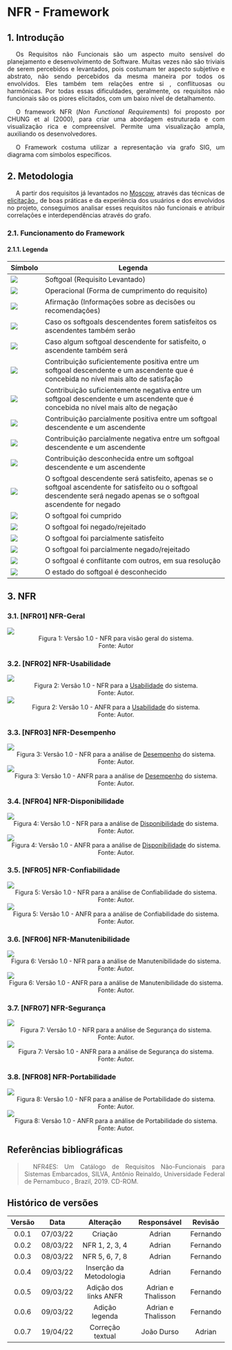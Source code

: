 # NFR - Framework

## 1. Introdução

<p>
Os Requisitos não Funcionais são um aspecto muito sensível do planejamento e desenvolvimento de Software. Muitas vezes não são triviais de serem percebidos e levantados, pois costumam ter aspecto subjetivo e abstrato, não sendo percebidos da mesma maneira por todos os envolvidos. Eles também tem relações entre si  , conflituosas ou harmônicas. Por todas essas dificuldades, geralmente, os requisitos não funcionais são os piores elicitados, com um baixo nível de detalhamento.
</p>

<p>
O framework NFR (<em>Non Functional Requirements</em>) foi proposto por CHUNG et al (2000), para criar uma abordagem estruturada e com visualização rica e compreensível. Permite uma visualização ampla, auxiliando os desenvolvedores.
</p>

<p>
O Framework costuma utilizar a representação via grafo SIG, um diagrama com símbolos específicos.
</p>

## 2. Metodologia

<p>
A partir dos requisitos já levantados no <a href="../priorization/moscow">Moscow</a>, através das técnicas de <a href="../elicitacion/"> elicitação </a>, de boas práticas e da experiência dos usuários e dos envolvidos no projeto, conseguimos analisar esses requisitos não funcionais e atribuir correlações e interdependências através do grafo.
</p>

### 2.1. Funcionamento do Framework

#### 2.1.1. Legenda

| Símbolo                                                                                                                             | Legenda                                                                                                                                                                 |
| ----------------------------------------------------------------------------------------------------------------------------------- | ----------------------------------------------------------------------------------------------------------------------------------------------------------------------- |
| <img src="https://raw.githubusercontent.com/Requisitos-de-Software/2021.2-MedSUS/main/docs/assets/nfr/softgoal.png">                | Softgoal (Requisito Levantado)                                                                                                                                          |
| <img src="https://raw.githubusercontent.com/Requisitos-de-Software/2021.2-MedSUS/main/docs/assets/nfr/operacional.png">             | Operacional (Forma de cumprimento do requisito)                                                                                                                         |
| <img src="https://raw.githubusercontent.com/Requisitos-de-Software/2021.2-MedSUS/main/docs/assets/nfr/afirmacao.png">               | Afirmação (Informações sobre as decisões ou recomendações)                                                                                                              |
| <img src="https://raw.githubusercontent.com/Requisitos-de-Software/2021.2-MedSUS/main/docs\assets\nfr\and.png">                     | Caso os softgoals descendentes forem satisfeitos os ascendentes também serão                                                                                            |
| <img src="https://raw.githubusercontent.com/Requisitos-de-Software/2021.2-MedSUS/main/docs/assets/nfr/or.png">                      | Caso algum softgoal descendente for satisfeito, o ascendente também será                                                                                                |
| <img src="https://raw.githubusercontent.com/Requisitos-de-Software/2021.2-MedSUS/main/docs/assets/nfr/make.png">                    | Contribuição suficientemente positiva entre um softgoal descendente e um ascendente que é concebida no nível mais alto de satisfação                                    |
| <img src="https://raw.githubusercontent.com/Requisitos-de-Software/2021.2-MedSUS/main/docs/assets/nfr/break.png">                   | Contribuição suficientemente negativa entre um softgoal descendente e um ascendente que é concebida no nível mais alto de negação                                       |
| <img src="https://raw.githubusercontent.com/Requisitos-de-Software/2021.2-MedSUS/main/docs/assets/nfr/help.png">                    | Contribuição parcialmente positiva entre um softgoal descendente e um ascendente                                                                                        |
| <img src="https://raw.githubusercontent.com/Requisitos-de-Software/2021.2-MedSUS/main/docs/assets/nfr/hurt.png">                    | Contribuição parcialmente negativa entre um softgoal descendente e um ascendente                                                                                        |
| <img src="https://raw.githubusercontent.com/Requisitos-de-Software/2021.2-MedSUS/main/docs/assets/nfr/unknow.png">                  | Contribuição desconhecida entre um softgoal descendente e um ascendente                                                                                                 |
| <img src="https://raw.githubusercontent.com/Requisitos-de-Software/2021.2-MedSUS/main/docs/assets/nfr/equals.png">                  | O softgoal descendente será satisfeito, apenas se o softgoal ascendente for satisfeito ou o softgoal descendente será negado apenas se o softgoal ascendente for negado |
| <img src="https://raw.githubusercontent.com/Requisitos-de-Software/2021.2-MedSUS/main/docs/assets/nfr/satisfeito.png">              | O softgoal foi cumprido                                                                                                                                                 |
| <img src="https://raw.githubusercontent.com/Requisitos-de-Software/2021.2-MedSUS/main/docs/assets/nfr/negado.png">                  | O softgoal foi negado/rejeitado                                                                                                                                         |
| <img src="https://raw.githubusercontent.com/Requisitos-de-Software/2021.2-MedSUS/main/docs/assets/nfr/parcialmente_satisfeito.png"> | O softgoal foi parcialmente satisfeito                                                                                                                                  |
| <img src="https://raw.githubusercontent.com/Requisitos-de-Software/2021.2-MedSUS/main/docs/assets/nfr/parcialmente_negado.png">     | O softgoal foi parcialmente negado/rejeitado                                                                                                                            |
| <img src="https://raw.githubusercontent.com/Requisitos-de-Software/2021.2-MedSUS/main/docs/assets/nfr/conflitante.png">             | O softgoal é conflitante com outros, em sua resolução                                                                                                                   |
| <img src="https://raw.githubusercontent.com/Requisitos-de-Software/2021.2-MedSUS/main/docs/assets/nfr/desconhecido.png">            | O estado do softgoal é desconhecido                                                                                                                                     |

## 3. NFR

<!--
<div class="container">
    <div class="row">
        <div class="col">
            <img>
        </div>
    </div>
</div>
-->

### 3.1. [NFR01] NFR-Geral

<div class="container">
    <div class="row">
        <div class="col">
            <img src="https://raw.githubusercontent.com/Requisitos-de-Software/2021.2-MedSUS/main/docs/assets/nfr/NFR01.svg">
            <figcaption>Figura 1: Versão 1.0 - NFR para visão geral do sistema. </figcaption>
            <figcaption>Fonte: Autor</figcaption>
        </div>
    </div>
</div>

### 3.2. [NFR02] NFR-Usabilidade

<div class="container">
    <div class="row">
        <div class="col">
            <img src="https://raw.githubusercontent.com/Requisitos-de-Software/2021.2-MedSUS/main/docs/assets/nfr/NFR02.svg">
            <figcaption>Figura 2: Versão 1.0 - NFR para a <a href="../supplementary_specification/">Usabilidade</a> do sistema. </figcaption>
            <figcaption>Fonte: Autor.</figcaption>
        </div>
    </div>
    <div class="row">
        <div class="col">
            <img src="https://raw.githubusercontent.com/Requisitos-de-Software/2021.2-MedSUS/main/docs/assets/nfr/ANFR02.svg">
            <figcaption>Figura 2: Versão 1.0 - ANFR para a <a href="../supplementary_specification/">Usabilidade</a> do sistema. </figcaption>
            <figcaption>Fonte: Autor.</figcaption>
        </div>
    </div>
</div>

### 3.3. [NFR03] NFR-Desempenho

<div class="container">
    <div class="row">
        <div class="col">
            <img src="https://raw.githubusercontent.com/Requisitos-de-Software/2021.2-MedSUS/main/docs/assets/nfr/NFR03.svg">
            <figcaption>Figura 3: Versão 1.0 - NFR para a análise de <a href="../supplementary_specification/">Desempenho</a> do sistema. </figcaption>
            <figcaption>Fonte: Autor.</figcaption>
        </div>
    </div>
    <div class="row">
        <div class="col">
            <img src="https://raw.githubusercontent.com/Requisitos-de-Software/2021.2-MedSUS/main/docs/assets/nfr/ANFR03.svg">
            <figcaption>Figura 3: Versão 1.0 - ANFR para a análise de <a href="../supplementary_specification/">Desempenho</a> do sistema. </figcaption>
            <figcaption>Fonte: Autor.</figcaption>
        </div>
    </div>
</div>

### 3.4. [NFR04] NFR-Disponibilidade

<div class="container">
    <div class="row">
        <div class="col">
            <img src="https://raw.githubusercontent.com/Requisitos-de-Software/2021.2-MedSUS/main/docs/assets/nfr/NFR04.svg">
            <figcaption>Figura 4: Versão 1.0 - NFR para a análise de <a href="../supplementary_specification/">Disponibilidade</a> do sistema. </figcaption>
            <figcaption>Fonte: Autor.</figcaption>
        </div>
    </div>
    <div class="row">
        <div class="col">
            <img src="https://raw.githubusercontent.com/Requisitos-de-Software/2021.2-MedSUS/main/docs/assets/nfr/ANFR04.svg">
            <figcaption>Figura 4: Versão 1.0 - ANFR para a análise de <a href="../supplementary_specification/">Disponibilidade</a> do sistema. </figcaption>
            <figcaption>Fonte: Autor.</figcaption>
        </div>
    </div>
</div>

### 3.5. [NFR05] NFR-Confiabilidade

<div class="container">
    <div class="row">
        <div class="col">
            <img src="https://raw.githubusercontent.com/Requisitos-de-Software/2021.2-MedSUS/main/docs/assets/nfr/NFR05.svg">
            <figcaption>Figura 5: Versão 1.0 - NFR para a análise de Confiabilidade do sistema. </figcaption>
            <figcaption>Fonte: Autor.</figcaption>
        </div>
    </div>
    <div class="row">
        <div class="col">
            <img src="https://raw.githubusercontent.com/Requisitos-de-Software/2021.2-MedSUS/main/docs/assets/nfr/ANFR05.svg">
            <figcaption>Figura 5: Versão 1.0 - ANFR para a análise de Confiabilidade do sistema. </figcaption>
            <figcaption>Fonte: Autor.</figcaption>
        </div>
    </div>
</div>

### 3.6. [NFR06] NFR-Manutenibilidade

<div class="container">
    <div class="row">
        <div class="col">
            <img src="https://raw.githubusercontent.com/Requisitos-de-Software/2021.2-MedSUS/main/docs/assets/nfr/NFR06.svg">
            <figcaption>Figura 6: Versão 1.0 - NFR para a análise de Manutenibilidade do sistema. </figcaption>
            <figcaption>Fonte: Autor.</figcaption>
        </div>
    </div>
    <div class="row">
        <div class="col">
            <img src="https://raw.githubusercontent.com/Requisitos-de-Software/2021.2-MedSUS/main/docs/assets/nfr/ANFR06.svg">
            <figcaption>Figura 6: Versão 1.0 - ANFR para a análise de Manutenibilidade do sistema. </figcaption>
            <figcaption>Fonte: Autor.</figcaption>
        </div>
    </div>
</div>

### 3.7. [NFR07] NFR-Segurança

<div class="container">
    <div class="row">
        <div class="col">
            <img src="https://raw.githubusercontent.com/Requisitos-de-Software/2021.2-MedSUS/main/docs/assets/nfr/NFR07.svg">
            <figcaption>Figura 7: Versão 1.0 - NFR para a análise de Segurança do sistema. </figcaption>
            <figcaption>Fonte: Autor.</figcaption>
        </div>
    </div>
    <div class="row">
        <div class="col">
            <img src="https://raw.githubusercontent.com/Requisitos-de-Software/2021.2-MedSUS/main/docs/assets/nfr/ANFR07.svg">
            <figcaption>Figura 7: Versão 1.0 - ANFR para a análise de Segurança do sistema. </figcaption>
            <figcaption>Fonte: Autor.</figcaption>
        </div>
    </div>
</div>

### 3.8. [NFR08] NFR-Portabilidade

<div class="container">
    <div class="row">
        <div class="col">
            <img src="https://raw.githubusercontent.com/Requisitos-de-Software/2021.2-MedSUS/main/docs/assets/nfr/NFR08.svg">
            <figcaption>Figura 8: Versão 1.0 - NFR para a análise de Portabilidade do sistema. </figcaption>
            <figcaption>Fonte: Autor.</figcaption>
        </div>
    </div>
    <div class="row">
        <div class="col">
            <img src="https://raw.githubusercontent.com/Requisitos-de-Software/2021.2-MedSUS/main/docs/assets/nfr/ANFR08.svg">
            <figcaption>Figura 8: Versão 1.0 - ANFR para a análise de Portabilidade do sistema. </figcaption>
            <figcaption>Fonte: Autor.</figcaption>
        </div>
    </div>
</div>

## Referências bibliográficas

> NFR4ES: Um Catálogo de Requisitos Não-Funcionais para Sistemas Embarcados, SILVA, Antônio Reinaldo, Universidade Federal de Pernambuco , Brazil, 2019. CD-ROM.

## Histórico de versões

| Versão |   Data   |        Alteração        |    Responsável     | Revisão  |
| :----: | :------: | :---------------------: | :----------------: | :------: |
| 0.0.1  | 07/03/22 |         Criação         |       Adrian       | Fernando |
| 0.0.2  | 08/03/22 |     NFR 1, 2, 3, 4      |       Adrian       | Fernando |
| 0.0.3  | 08/03/22 |     NFR 5, 6, 7, 8      |       Adrian       | Fernando |
| 0.0.4  | 09/03/22 | Inserção da Metodologia |       Adrian       | Fernando |
| 0.0.5  | 09/03/22 |  Adição dos links ANFR  | Adrian e Thalisson | Fernando |
| 0.0.6  | 09/03/22 |     Adição legenda      | Adrian e Thalisson | Fernando |
| 0.0.7  | 19/04/22 |    Correção textual     |     João Durso     |  Adrian  |

<style>
    p {
        text-indent: 20px; 
        text-align: justify;
    }
    figcaption {
        text-align: center;
    }
</style>
